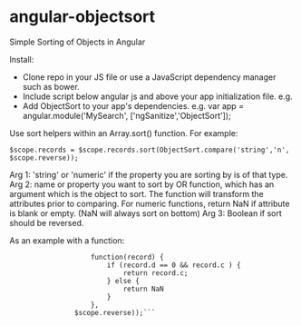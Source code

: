 # angular-objectsort

Simple Sorting of Objects in Angular

Install: 

* Clone repo in your JS file or use a JavaScript dependency manager such as bower. 
* Include script below angular js and above your app initialization file.
	e.g. <script src="js/angular-objectsort/objectsort.js"></script>
* Add ObjectSort to your app's dependencies.
	e.g. var app = angular.module('MySearch', ['ngSanitize','ObjectSort']);

Use sort helpers within an Array.sort() function. For example:

```
$scope.records = $scope.records.sort(ObjectSort.compare('string','n', $scope.reverse));
```

Arg 1: 'string' or 'numeric' if the property you are sorting by is of that type. 
Arg 2: name or property you want to sort by OR function, which has an argument which is the object
		to sort. The function will transform the attributes prior to comparing. For numeric functions,
		return NaN if attribute is blank or empty. (NaN will always sort on bottom)
Arg 3: Boolean if sort should be reversed.  

As an example with a function: 

```$scope.records = $scope.records.sort(ObjectSort.compare('numeric',
                    function(record) {
                        if (record.d == 0 && record.c ) { 
                            return record.c;
                        } else { 
                            return NaN 
                        }
                    }, 
                $scope.reverse));```